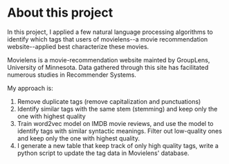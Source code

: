 # About this project

In this project, I applied a few natural language processing algorithms to identify which tags that users of movielens--a movie recommendation website--applied best characterize these movies. 

Movielens is a movie-recommendation website mainted by GroupLens, University of Minnesota. Data gathered through this site has facilitated numerous studies in Recommender Systems.

My approach is:
1. Remove duplicate tags (remove capitalization and punctuations)
2. Identify similar tags with the same stem (stemming) and keep only the one with highest quality
3. Train word2vec model on IMDB movie reviews, and use the model to identify tags with similar syntactic meanings. 
Filter out low-quality ones and keep only the one with highest quality.
4. I generate a new table that keep track of only high quality tags, write a python script to update the tag data 
in Movielens' database.
